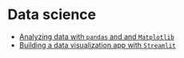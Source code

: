 # Data science

* [Analyzing data with `pandas` and and `Matplotlib`](plotting_with_matplotlib.md)
* [Building a data visualization app with `Streamlit`](streamlit.md)
